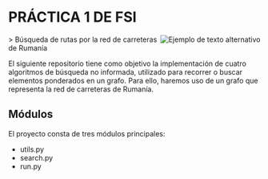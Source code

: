 # PRÁCTICA 1 DE FSI
<img align="right" src="https://www.eii.ulpgc.es/sites/default/files/eii-acron-mod.png" alt="Ejemplo de texto alternativo">
> Búsqueda de rutas por la red de carreteras de Rumanía

El siguiente repositorio tiene como objetivo la implementación de cuatro algoritmos de búsqueda no informada, utilizado para recorrer o buscar elementos ponderados en un grafo. Para ello, haremos uso de un grafo que representa la red de carreteras de Rumanía.

## Módulos
El proyecto consta de tres módulos principales:
- utils.py
- search.py
- run.py

